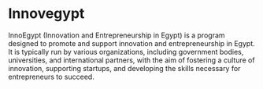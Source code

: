 # Innovegypt
 InnoEgypt (Innovation and Entrepreneurship in Egypt) is a program designed to promote and support innovation and entrepreneurship in Egypt. It is typically run by various organizations, including government bodies, universities, and international partners, with the aim of fostering a culture of innovation, supporting startups, and developing the skills necessary for entrepreneurs to succeed.
